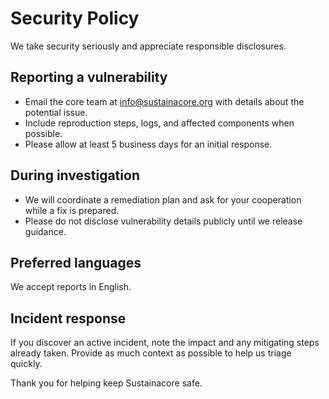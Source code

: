 # Security Policy

We take security seriously and appreciate responsible disclosures.

## Reporting a vulnerability
- Email the core team at info@sustainacore.org with details about the potential issue.
- Include reproduction steps, logs, and affected components when possible.
- Please allow at least 5 business days for an initial response.

## During investigation
- We will coordinate a remediation plan and ask for your cooperation while a fix is prepared.
- Please do not disclose vulnerability details publicly until we release guidance.

## Preferred languages
We accept reports in English.

## Incident response
If you discover an active incident, note the impact and any mitigating steps already taken. Provide as much context as possible to help us triage quickly.

Thank you for helping keep Sustainacore safe.
